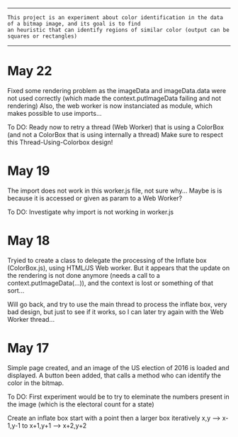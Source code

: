 ***************************************************************************************************************************
	
	This project is an experiment about color identification in the data of a bitmap image, and its goal is to find
	an heuristic that can identify regions of similar color (output can be squares or rectangles)

***************************************************************************************************************************

May 22
======
Fixed some rendering problem as the imageData and imageData.data were not used correctly (which made the  context.putImageData failing and not rendering)
Also, the web worker is now instanciated as module, which makes possible to use imports...

To DO:
  Ready now to retry a thread (Web Worker) that is using a ColorBox (and not a ColorBox that is using internally a thread)
  Make sure to respect this Thread-Using-Colorbox design!

May 19
======

  The import does not work in this worker.js file, not sure why...
  Maybe is is because it is accessed or given as param to a Web Worker?

  To DO:
     Investigate why import is not working in worker.js


May 18
======
  Tryied to create a class to delegate the processing of the Inflate box (ColorBox.js), using HTML/JS Web worker.
  But it appears that the update on the rendering is not done anymore (needs a call to a context.putImageData(...)),
  and the context is lost or something of that sort...

  Will go back, and try to use the  main thread to process the inflate box, very bad design, but just to see if it works, so I can later try again with the Web Worker thread...


May 17
======
   Simple page created, and an image of the US election of 2016 is loaded and displayed.
   A button been added, that calls a method who can identify the color in the bitmap.


 To DO:
   First experiment would be to try to eleminate the numbers present in the image (which is the electoral count for a state)



Create an inflate box
  start with a point
  then a larger box iteratively x,y --> x-1,y-1 to x+1,y+1 --> x+2,y+2